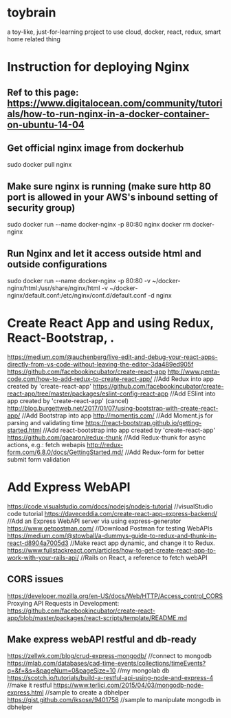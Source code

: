 # toybrain
a toy-like, just-for-learning project to use cloud, docker, react, redux, smart home related thing

# Instruction for deploying Nginx
## Ref to this page: https://www.digitalocean.com/community/tutorials/how-to-run-nginx-in-a-docker-container-on-ubuntu-14-04
## Get official nginx image from dockerhub
sudo docker pull nginx

## Make sure nginx is running (make sure http 80 port is allowed in your AWS's inbound setting of security group)
sudo docker run --name docker-nginx -p 80:80 nginx
docker rm docker-nginx

## Run Nginx and let it access outside html and outside configurations
sudo docker run --name docker-nginx -p 80:80 -v ~/docker-nginx/html:/usr/share/nginx/html -v ~/docker-nginx/default.conf:/etc/nginx/conf.d/default.conf -d nginx

# Create React App and using Redux, React-Bootstrap, .
https://medium.com/@auchenberg/live-edit-and-debug-your-react-apps-directly-from-vs-code-without-leaving-the-editor-3da489ed905f
https://github.com/facebookincubator/create-react-app
http://www.penta-code.com/how-to-add-redux-to-create-react-app/ //Add Redux into app created by 'create-react-app'
https://github.com/facebookincubator/create-react-app/tree/master/packages/eslint-config-react-app //Add ESlint into app created by 'create-react-app'
(cancel) http://blog.burgettweb.net/2017/01/07/using-bootstrap-with-create-react-app/ //Add Bootstrap into app
http://momentjs.com/  //Add Moment.js for parsing and validating time
https://react-bootstrap.github.io/getting-started.html //Add react-bootstrap into app created by 'create-react-app'
https://github.com/gaearon/redux-thunk //Add Redux-thunk for async actions, e.g.: fetch webapis
http://redux-form.com/6.8.0/docs/GettingStarted.md/ //Add Redux-form for better submit form validation

# Add Express WebAPI
https://code.visualstudio.com/docs/nodejs/nodejs-tutorial //visualStudio code tutorial
https://daveceddia.com/create-react-app-express-backend/ //Add an Express WebAPI server via using express-generator
https://www.getpostman.com/ //Download Postman for testing WebAPIs
https://medium.com/@stowball/a-dummys-guide-to-redux-and-thunk-in-react-d8904a7005d3 //Make react app dynamic, and change it to Redux.
https://www.fullstackreact.com/articles/how-to-get-create-react-app-to-work-with-your-rails-api/ //Rails on React, a reference to fetch webAPI
## CORS issues
https://developer.mozilla.org/en-US/docs/Web/HTTP/Access_control_CORS 
Proxying API Requests in Development: https://github.com/facebookincubator/create-react-app/blob/master/packages/react-scripts/template/README.md
## Make express webAPI restful and db-ready
https://zellwk.com/blog/crud-express-mongodb/ //connect to mongodb
https://mlab.com/databases/cad-time-events/collections/timeEvents?q=&f=&s=&pageNum=0&pageSize=10 //my mongolab db
https://scotch.io/tutorials/build-a-restful-api-using-node-and-express-4 //make it restful
https://www.terlici.com/2015/04/03/mongodb-node-express.html //sample to create a dbhelper
https://gist.github.com/iksose/9401758 //sample to manipulate mongodb in dbhelper
